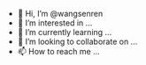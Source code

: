 - 👋 Hi, I’m @wangsenren
- 👀 I’m interested in ...
- 🌱 I’m currently learning ...
- 💞️ I’m looking to collaborate on ...
- 📫 How to reach me ...

<!---
wangsenren/wangsenren is a ✨ special ✨ repository because its `README.md` (this file) appears on your GitHub profile.
You can click the Preview link to take a look at your changes.
--->
